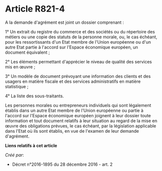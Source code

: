 # Article R821-4

A la demande d'agrément est joint un dossier comprenant : 

1° Un extrait du registre du commerce et des sociétés ou du répertoire des métiers ou une copie des statuts de la personne
morale, ou, le cas échéant, pour les ressortissants d'un Etat membre de l'Union européenne ou d'un autre Etat partie à
l'accord sur l'Espace économique européen, un document équivalent ; 

2° Les éléments permettant d'apprécier le niveau de qualité des services mis en œuvre ; 

3° Un modèle de document prévoyant une information des clients et des usagers en matière fiscale et des services
administratifs en matière statistique ; 

4° La liste des sous-traitants. 

Les personnes morales ou entrepreneurs individuels qui sont légalement établis dans un autre Etat membre de l'Union
européenne ou partie à l'accord sur l'Espace économique européen joignent à leur dossier toute information et tout document
relatifs à leur situation au regard de la mise en œuvre des obligations prévues, le cas échéant, par la législation
applicable dans l'Etat où ils sont établis, en vue de l'examen de leur demande d'agrément.

**Liens relatifs à cet article**

_Créé par_:

  - Décret n°2016-1895 du 28 décembre 2016 - art. 2
